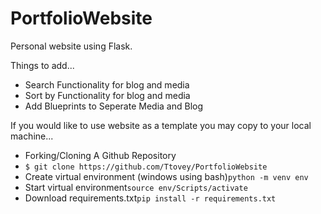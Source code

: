 # PortfolioWebsite
<p>Personal website using Flask.</p>
<p>Things to add...
<ul>
  <li>Search Functionality for blog and media</li>
  <li>Sort by Functionality for blog and media</li>
  <li>Add Blueprints to Seperate Media and Blog</li>
</ul>
If you would like to use website as a template you may copy to your local machine...
<ul>
  <li><a href-"https://docs.github.com/en/get-started/quickstart/fork-a-repo">Forking/Cloning A Github Repository</a></li>
  <li><code>$ git clone https://github.com/Ttovey/PortfolioWebsite</code></li>
  <li>Create virtual environment (windows using bash)<code>python -m venv env</code></li>
  <li>Start virtual environment<code>source env/Scripts/activate</code></li>
  <li>Download requirements.txt<code>pip install -r requirements.txt</code></li>
</ul>
</p>


